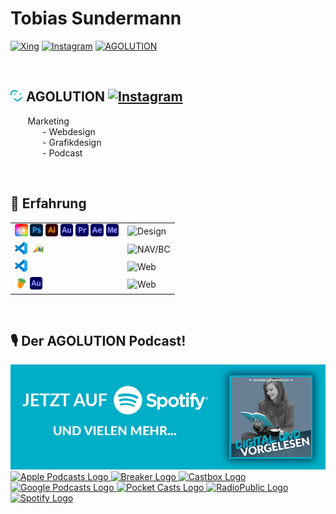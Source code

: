 <link href="https://fonts.googleapis.com/css?family=Open+Sans:300,400,600,700" rel="stylesheet">

# Tobias Sundermann
[![Xing](https://img.shields.io/badge/Xing-Tobias%20Sundermann-005a5f)](https://www.xing.com/profile/tobias_sundermann4)
[![Instagram](https://img.shields.io/badge/Instagram-@tobias2378-E1306C)](https://www.instagram.com/tobias2378)
[![AGOLUTION](https://img.shields.io/badge/AGOLUTION-tobias.sundermann@agolution.com-00AEC7)](mailto:tobias.sundermann@agolution.com)

</br>

## <img src="assets/img/agolution-icon.svg" height="18" width="20"> AGOLUTION [![Instagram](https://img.shields.io/badge/Instagram-@agolution-E1306C)](https://www.instagram.com/agolution)

&nbsp;&nbsp;&nbsp;&nbsp;&nbsp;&nbsp; Marketing </br>
&nbsp;&nbsp;&nbsp;&nbsp;&nbsp;&nbsp;&nbsp;&nbsp;&nbsp;&nbsp;&nbsp;&nbsp; - Webdesign </br>
&nbsp;&nbsp;&nbsp;&nbsp;&nbsp;&nbsp;&nbsp;&nbsp;&nbsp;&nbsp;&nbsp;&nbsp; - Grafikdesign </br>
&nbsp;&nbsp;&nbsp;&nbsp;&nbsp;&nbsp;&nbsp;&nbsp;&nbsp;&nbsp;&nbsp;&nbsp; - Podcast

</br>

## 📜 Erfahrung
| | |
| - | - |
| <img src="assets/img/creative-cloud.svg" height="20"> <img src="assets/img/photoshop.svg" height="20"> <img src="assets/img/illustrator.svg" height="20"> <img src="assets/img/audition.svg" height="20"> <img src="assets/img/premiere.svg" height="20"> <img src="assets/img/aftereffects.svg" height="20"> <img src="assets/img/media-encoder.svg" height="20">|  ![Design](https://img.shields.io/badge/Adobe%20CC-6%20Jahre-00AEC7)  |
| <img src="assets/img/Visual-Studio-Code.svg" height="20"> <img src="assets/img/NAV.svg" height="20"> | ![NAV/BC](https://img.shields.io/badge/NAV%2FBC-9%20Jahre-00AEC7) |
| <img src="assets/img/Visual-Studio-Code.svg" height="20"> | ![Web](https://img.shields.io/badge/Webdesign-10%20Jahre-00AEC7) |
| <img src="assets/img/fl-studio.svg" height="20"> <img src="assets/img/audition.svg" height="20"> | ![Web](https://img.shields.io/badge/Tonabmischung-10%20Jahre-00AEC7) |

</br>

## 🎙 Der AGOLUTION Podcast!
[![Digital und vorgelesen](assets/img/Banner.jpg)](https://anchor.fm/digital-und-vorgelesen)
<a href="https://podcasts.apple.com/de/podcast/digital-und-vorgelesen/id1570779207" target="_blank" rel="noopener noreferrer">
    <img src="https://d12xoj7p9moygp.cloudfront.net/images/podcast/logo-square/006/apple_podcasts.png" srcset="https://d12xoj7p9moygp.cloudfront.net/images/podcast/logo-square/006/apple_podcasts.png 1x, https://d12xoj7p9moygp.cloudfront.net/images/podcast/logo-square/006/apple_podcasts@2x.png 2x" alt="Apple Podcasts Logo" height="28" width="28">
</a>
<a href="https://www.breaker.audio/digital-und-vorgelesen" target="_blank" rel="noopener noreferrer">
    <img src="https://d12xoj7p9moygp.cloudfront.net/images/podcast/logo-square/006/breaker.png" srcset="https://d12xoj7p9moygp.cloudfront.net/images/podcast/logo-square/006/breaker.png 1x, https://d12xoj7p9moygp.cloudfront.net/images/podcast/logo-square/006/breaker@2x.png 2x" alt="Breaker Logo" height="28" width="28">
</a>
<a href="https://castbox.fm/channel/DIGITAL-UND-VORGELESEN-id4430816" target="_blank" rel="noopener noreferrer">
    <img src="https://d12xoj7p9moygp.cloudfront.net/images/podcast/logo-square/006/castbox.png" srcset="https://d12xoj7p9moygp.cloudfront.net/images/podcast/logo-square/006/castbox.png 1x, https://d12xoj7p9moygp.cloudfront.net/images/podcast/logo-square/006/castbox@2x.png 2x" alt="Castbox Logo" height="28" width="28">
</a>
<a href="https://www.google.com/podcasts?feed=aHR0cHM6Ly9hbmNob3IuZm0vcy81Y2NlZjVjMC9wb2RjYXN0L3Jzcw==" target="_blank" rel="noopener noreferrer" class="css-1z0xd9g">
    <img src="https://d12xoj7p9moygp.cloudfront.net/images/podcast/logo-square/006/google_podcasts.png" srcset="https://d12xoj7p9moygp.cloudfront.net/images/podcast/logo-square/006/google_podcasts.png 1x, https://d12xoj7p9moygp.cloudfront.net/images/podcast/logo-square/006/google_podcasts@2x.png 2x" alt="Google Podcasts Logo" height="28" width="28">
</a>
<a href="https://pca.st/mjumvdma" target="_blank" rel="noopener noreferrer" class="css-1z0xd9g">
    <img src="https://d12xoj7p9moygp.cloudfront.net/images/podcast/logo-square/006/pocket_casts.png" srcset="https://d12xoj7p9moygp.cloudfront.net/images/podcast/logo-square/006/pocket_casts.png 1x, https://d12xoj7p9moygp.cloudfront.net/images/podcast/logo-square/006/pocket_casts@2x.png 2x" alt="Pocket Casts Logo" height="28" width="28">
</a>
<a href="https://radiopublic.com/digital-und-vorgelesen-Gy2mpR" target="_blank" rel="noopener noreferrer">
    <img src="https://d12xoj7p9moygp.cloudfront.net/images/podcast/logo-square/006/radiopublic.png" srcset="https://d12xoj7p9moygp.cloudfront.net/images/podcast/logo-square/006/radiopublic.png 1x, https://d12xoj7p9moygp.cloudfront.net/images/podcast/logo-square/006/radiopublic@2x.png 2x" alt="RadioPublic Logo" height="28" width="28">
</a>
<a href="https://open.spotify.com/show/4QHxjsg0J6jnDoRPVGKhbb" target="_blank" rel="noopener noreferrer" class="css-1z0xd9g">
    <img src="https://d12xoj7p9moygp.cloudfront.net/images/podcast/logo-square/006/spotify.png" srcset="https://d12xoj7p9moygp.cloudfront.net/images/podcast/logo-square/006/spotify.png 1x, https://d12xoj7p9moygp.cloudfront.net/images/podcast/logo-square/006/spotify@2x.png 2x" alt="Spotify Logo" height="28" width="28">
</a>
